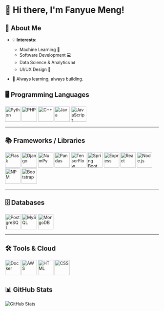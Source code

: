 # 👋 Hi there, I'm Fanyue Meng!


## 🚀 About Me

- 💡 **Interests:**

  - Machine Learning 🤖
  - Software Development 💻
  - Data Science & Analytics 📊
  - UI/UX Design 🎨

- 🌱 Always learning, always building.


## 🖥️ Programming Languages
<p align="left">
  <img src="https://raw.githubusercontent.com/marwin1991/profile-technology-icons/refs/heads/main/icons/python.png" alt="Python" width="50" height="50"/>
  <img src="https://raw.githubusercontent.com/marwin1991/profile-technology-icons/refs/heads/main/icons/php.png" alt="PHP" width="50" height="50"/>
  <img src="https://raw.githubusercontent.com/marwin1991/profile-technology-icons/refs/heads/main/icons/c++.png" alt="C++" width="50" height="50"/>
  <img src="https://raw.githubusercontent.com/marwin1991/profile-technology-icons/refs/heads/main/icons/java.png" alt="Java" width="50" height="50"/>
  <img src="https://raw.githubusercontent.com/marwin1991/profile-technology-icons/refs/heads/main/icons/javascript.png" alt="JavaScript" width="50" height="50"/>
</p>

---

## 📚 Frameworks / Libraries
<p align="left">
  <img src="https://raw.githubusercontent.com/marwin1991/profile-technology-icons/refs/heads/main/icons/flask.png" alt="Flask" width="50" height="50"/>
  <img src="https://raw.githubusercontent.com/marwin1991/profile-technology-icons/refs/heads/main/icons/django.png" alt="Django" width="50" height="50"/>
  <img src="https://raw.githubusercontent.com/marwin1991/profile-technology-icons/refs/heads/main/icons/numpy.png" alt="NumPy" width="50" height="50"/>
  <img src="https://raw.githubusercontent.com/marwin1991/profile-technology-icons/refs/heads/main/icons/pandas.png" alt="Pandas" width="50" height="50"/>
  <img src="https://raw.githubusercontent.com/marwin1991/profile-technology-icons/refs/heads/main/icons/tensorflow.png" alt="TensorFlow" width="50" height="50"/>
  <img src="https://raw.githubusercontent.com/marwin1991/profile-technology-icons/refs/heads/main/icons/spring_boot.png" alt="Spring Boot" width="50" height="50"/>
  <img src="https://raw.githubusercontent.com/marwin1991/profile-technology-icons/refs/heads/main/icons/express.png" alt="Express" width="50" height="50"/>
  <img src="https://raw.githubusercontent.com/marwin1991/profile-technology-icons/refs/heads/main/icons/react.png" alt="React" width="50" height="50"/>
  <img src="https://raw.githubusercontent.com/marwin1991/profile-technology-icons/refs/heads/main/icons/node_js.png" alt="Node.js" width="50" height="50"/>
  <img src="https://raw.githubusercontent.com/marwin1991/profile-technology-icons/refs/heads/main/icons/npm.png" alt="NPM" width="50" height="50"/>
  <img src="https://raw.githubusercontent.com/marwin1991/profile-technology-icons/refs/heads/main/icons/bootstrap.png" alt="Bootstrap" width="50" height="50"/>
</p>

---

## 🗄️ Databases
<p align="left">
  <img src="https://raw.githubusercontent.com/marwin1991/profile-technology-icons/refs/heads/main/icons/postgresql.png" alt="PostgreSQL" width="50" height="50"/>
  <img src="https://raw.githubusercontent.com/marwin1991/profile-technology-icons/refs/heads/main/icons/mysql.png" alt="MySQL" width="50" height="50"/>
  <img src="https://raw.githubusercontent.com/marwin1991/profile-technology-icons/refs/heads/main/icons/mongodb.png" alt="MongoDB" width="50" height="50"/>
</p>

---

## 🛠️ Tools & Cloud
<p align="left">
  <img src="https://raw.githubusercontent.com/marwin1991/profile-technology-icons/refs/heads/main/icons/docker.png" alt="Docker" width="50" height="50"/>
  <img src="https://raw.githubusercontent.com/marwin1991/profile-technology-icons/refs/heads/main/icons/aws.png" alt="AWS" width="50" height="50"/>
  <img src="https://raw.githubusercontent.com/marwin1991/profile-technology-icons/refs/heads/main/icons/html.png" alt="HTML" width="50" height="50"/>
  <img src="https://raw.githubusercontent.com/marwin1991/profile-technology-icons/refs/heads/main/icons/css.png" alt="CSS" width="50" height="50"/>
</p>




## 📊 GitHub Stats

<img src="https://github-readme-stats.vercel.app/api?username=fiona-meng&show_icons=true&count_private=true&hide=stars&theme=default" alt="GitHub Stats" />

